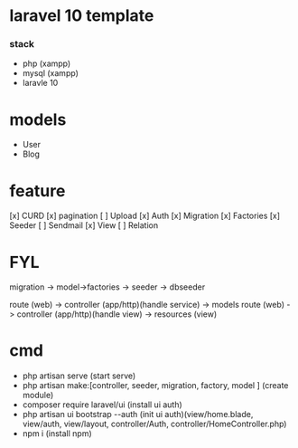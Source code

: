 # laravel 10 template

### stack

-   php (xampp)
-   mysql (xampp)
-   laravle 10

# models

-   User
-   Blog

# feature

[x] CURD
[x] pagination
[ ] Upload
[x] Auth
[x] Migration
[x] Factories
[x] Seeder
[ ] Sendmail
[x] View
[ ] Relation

# FYL

migration -> model->factories -> seeder -> dbseeder

route (web) -> controller (app/http)(handle service) -> models
route (web) -> controller (app/http)(handle view) -> resources (view)

# cmd

-   php artisan serve (start serve)
-   php artisan make:[controller, seeder, migration, factory, model ] (create module)
-   composer require laravel/ui (install ui auth)
-   php artisan ui bootstrap --auth (init ui auth)(view/home.blade, view/auth, view/layout, controller/Auth, controller/HomeController.php)
-   npm i (install npm)
